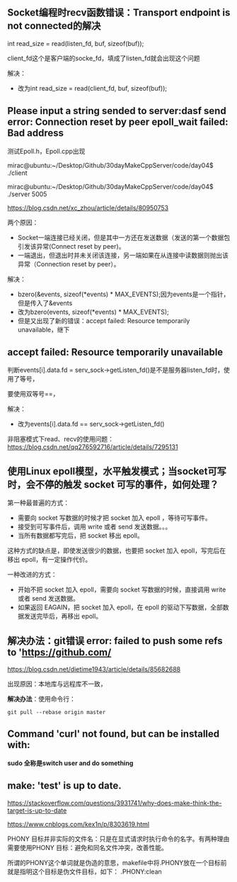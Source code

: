 ## Socket编程时recv函数错误：Transport endpoint is not connected的解决

int read_size = read(listen_fd, buf, sizeof(buf));

client_fd这个是客户端的socke_fd，填成了listen_fd就会出现这个问题

解决：

*   改为int read_size = read(client_fd, buf, sizeof(buf));



## Please input a string sended to server:dasf   	send error: Connection reset by peer	epoll_wait failed: Bad address

测试Epoll.h，Epoll.cpp出现

mirac@ubuntu:~/Desktop/Github/30dayMakeCppServer/code/day04$ ./client 

mirac@ubuntu:~/Desktop/Github/30dayMakeCppServer/code/day04$ ./server 5005

https://blog.csdn.net/xc_zhou/article/details/80950753

两个原因：

*   Socket一端连接已经关闭，但是其中一方还在发送数据（发送的第一个数据包引发该异常(Connect reset by peer)。
*   一端退出，但退出时并未关闭该连接，另一端如果在从连接中读数据则抛出该异常（Connection reset by peer）。

解决：

*   bzero(&events, sizeof(*events) * MAX_EVENTS);因为events是一个指针，但是传入了&events
*   改为bzero(events, sizeof(*events) * MAX_EVENTS);
*   但是又出现了新的错误：accept failed: Resource temporarily unavailable，继下

## accept failed: Resource temporarily unavailable

判断events[i].data.fd = serv_sock->getListen_fd()是不是服务器listen_fd时，使用了等号，

要使用双等号==，

解决：

*   改为events[i].data.fd == serv_sock->getListen_fd()

非阻塞模式下read、recv的使用问题：https://blog.csdn.net/qq276592716/article/details/7295131

## 使用Linux epoll模型，水平触发模式；当socket可写时，会不停的触发 socket 可写的事件，如何处理？

第一种最普遍的方式：

*   需要向 socket 写数据的时候才把 socket 加入 epoll ，等待可写事件。
*   接受到可写事件后，调用 write 或者 send 发送数据。。。
*   当所有数据都写完后，把 socket 移出 epoll。

这种方式的缺点是，即使发送很少的数据，也要把 socket 加入 epoll，写完后在移出 epoll，有一定操作代价。

一种改进的方式：

*   开始不把 socket 加入 epoll，需要向 socket 写数据的时候，直接调用 write 或者 send 发送数据。
*   如果返回 EAGAIN，把 socket 加入 epoll，在 epoll 的驱动下写数据，全部数据发送完毕后，再移出 epoll。


## 解决办法：git错误 error: failed to push some refs to 'https://github.com/

https://blog.csdn.net/dietime1943/article/details/85682688

出现原因：本地库与远程库不一致，

**解决办法**：使用命令行：

```git
git pull --rebase origin master
```

## Command 'curl' not found, but can be installed with:

**sudo 全称是switch user and do something**

## make: 'test' is up to date.

https://stackoverflow.com/questions/3931741/why-does-make-think-the-target-is-up-to-date

https://www.cnblogs.com/kex1n/p/8303619.html

PHONY 目标并非实际的文件名：只是在显式请求时执行命令的名字。有两种理由需要使用PHONY 目标：避免和同名文件冲突，改善性能。

所谓的PHONY这个单词就是伪造的意思，makefile中将.PHONY放在一个目标前就是指明这个目标是伪文件目标，如下：
.PHONY:clean
